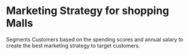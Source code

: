 # Marketing Strategy for shopping Malls

Segments Customers based on the spending scores and annual salary to create the best marketing strategy to target customers.
